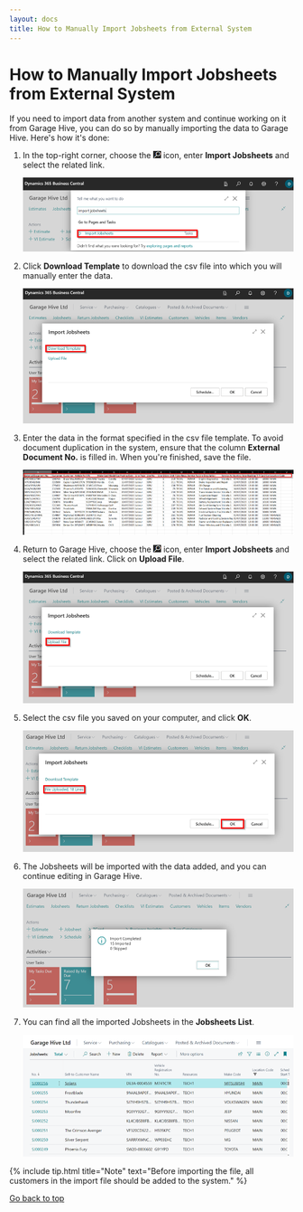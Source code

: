```yaml
---
layout: docs
title: How to Manually Import Jobsheets from External System
---
```


<a name="top"></a>

# How to Manually Import Jobsheets from External System
If you need to import data from another system and continue working on it from Garage Hive, you can do so by manually importing the data to Garage Hive. Here's how it's done:

1. In the top-right corner, choose the ![](media/search_icon.png) icon, enter **Import Jobsheets** and select the related link.

   ![](media/garagehive-jobsheet-import1.png)

2. Click **Download Template** to download the csv file into which you will manually enter the data.

   ![](media/garagehive-jobsheet-import2.png)

3. Enter the data in the format specified in the csv file template. To avoid document duplication in the system, ensure that the column **External Document No.** is filled in. When you're finished, save the file.

   ![](media/garagehive-jobsheet-import3.png)

4. Return to Garage Hive, choose the ![](media/search_icon.png) icon, enter **Import Jobsheets** and select the related link. Click on **Upload File**.

   ![](media/garagehive-jobsheet-import4.png)

5. Select the csv file you saved on your computer, and click **OK**.

   ![](media/garagehive-jobsheet-import5.png)

6. The Jobsheets will be imported with the data added, and you can continue editing in Garage Hive.

   ![](media/garagehive-jobsheet-import6.png)

7. You can find all the imported Jobsheets in the **Jobsheets List**.

   ![](media/garagehive-jobsheet-import7.png)

{% include tip.html title="Note" text="Before importing the file, all customers in the import file should be added to the system." %}


[Go back to top](#top)
